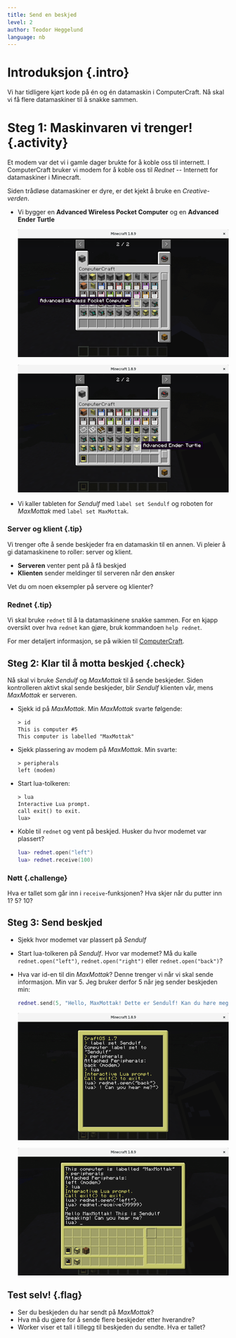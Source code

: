 ```yaml
---
title: Send en beskjed
level: 2
author: Teodor Heggelund
language: nb
---
```


# Introduksjon {.intro}

Vi har tidligere kjørt kode på én og én datamaskin i ComputerCraft. Nå skal vi få flere datamaskiner til å snakke sammen.

# Steg 1: Maskinvaren vi trenger! {.activity}

Et modem var det vi i gamle dager brukte for å koble oss til internett. I ComputerCraft bruker vi modem for å koble oss til *Rednet* -- Internett for datamaskiner i Minecraft.

Siden trådløse datamaskiner er dyre, er det kjekt å bruke en *Creative-verden*.

+ Vi bygger en **Advanced Wireless Pocket Computer** og en **Advanced Ender Turtle**

  ![](build_advanced_wireless_pocket_computer.png)

  ![](build_advanced_ender_turtle.png)

+ Vi kaller tableten for *Sendulf* med `label set Sendulf` og roboten for *MaxMottak* med `label set MaxMottak`.

### Server og klient {.tip}

Vi trenger ofte å sende beskjeder fra en datamaskin til en annen. Vi pleier å
gi datamaskinene to roller: server og klient.

* **Serveren** venter pent på å få beskjed
* **Klienten** sender meldinger til serveren når den ønsker

Vet du om noen eksempler på servere og klienter?

### Rednet {.tip}

Vi skal bruke `rednet` til å la datamaskinene snakke sammen. For en kjapp oversikt over hva `rednet` kan gjøre, bruk kommandoen `help rednet`.

For mer detaljert informasjon, se på wikien til [ComputerCraft](http://computercraft.info/wiki/Rednet_%28API%29).

## Steg 2: Klar til å motta beskjed {.check}

Nå skal vi bruke *Sendulf* og *MaxMottak* til å sende beskjeder. Siden kontrolleren aktivt skal sende beskjeder, blir *Sendulf* klienten vår, mens *MaxMottak* er serveren.


+ Sjekk id på *MaxMottak*. Min *MaxMottak* svarte følgende:

  ```
  > id
  This is computer #5
  This computer is labelled "MaxMottak"
  ```

+ Sjekk plassering av modem på *MaxMottak*. Min svarte:

  ```
  > peripherals
  left (modem)
  ```

+ Start lua-tolkeren:

  ```
  > lua
  Interactive Lua prompt.
  call exit() to exit.
  lua>
  ```

+ Koble til `rednet` og vent på beskjed. Husker du hvor modemet var plassert?

  ```lua
  lua> rednet.open("left")
  lua> rednet.receive(100)
  ```

### Nøtt {.challenge}

Hva er tallet som går inn i `receive`-funksjonen? Hva skjer når du putter inn 1? 5? 10?

## Steg 3: Send beskjed

+ Sjekk hvor modemet var plassert på *Sendulf*

+ Start lua-tolkeren på *Sendulf*. Hvor var modemet? Må du kalle `rednet.open("left")`, `rednet.open("right")` eller `rednet.open("back")`?

+ Hva var id-en til din *MaxMottak*? Denne trenger vi når vi skal sende informasjon. Min var 5. Jeg bruker derfor 5 når jeg sender beskjeden min:

  ```lua
  rednet.send(5, "Hello, MaxMottak! Dette er Sendulf! Kan du høre meg?")
  ```

  ![](melding_sendulf.png)

  ![](melding_maxmottak.png)

## Test selv! {.flag}

+ Ser du beskjeden du har sendt på *MaxMottak*?
+ Hva må du gjøre for å sende flere beskjeder etter hverandre?
+ Worker viser et tall i tillegg til beskjeden du sendte. Hva er tallet?
